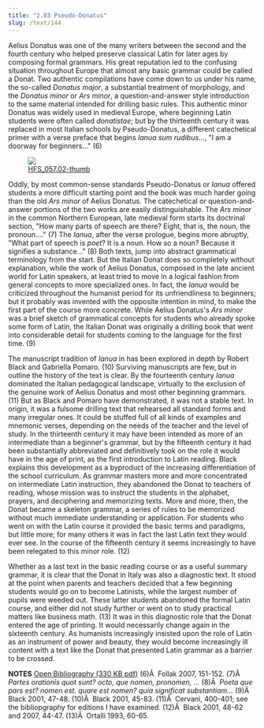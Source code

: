 ```yaml
---
title: "2.03 Pseudo-Donatus"
slug: /text/144
---
```

Aelius Donatus was one of the many writers between the second and the fourth century who helped preserve classical Latin for later ages by composing formal grammars. His great reputation led to the confusing situation throughout Europe that almost any basic grammar could be called a Donat. Two authentic compilations have come down to us under his name, the so-called <em>Donatus major</em>, a substantial treatment of morphology, and the <em>Donatus minor</em> or <em>Ars minor</em>, a question-and-answer style introduction to the same material intended for drilling basic rules. This authentic minor Donatus was widely used in medieval Europe, where beginning Latin students were often called <em>donatistae</em>; but by the thirteenth century it was replaced in most Italian schools by Pseudo-Donatus, a different catechetical primer with a verse preface that begins <em>Ianua sum rudibus</em>..., "I am a doorway for beginners..." (6)

<figure class="mkdn-figure">
    <a href="images_full/2.00_Chapter_Two/HFS_057.02.jpg" class="mkdn-image-link">
    <img class="mkdn-image" src="images_full/2.00_Chapter_Two/HFS_057.02.jpg" />
    <figcaption class="mkdn-figcaption">HFS_057.02-thumb</figcaption>
    </a>
</figure>
<p style="text-align: center;"></p>
Oddly, by most common-sense standards Pseudo-Donatus or <em>Ianua</em> offered students a more difficult starting point and the book was much harder going than the old <em>Ars minor</em> of Aelius Donatus. The catechetical or question-and-answer portions of the two works are easily distinguishable. The <em>Ars minor</em> in the common Northern European, late medieval form starts its doctrinal section, "How many parts of speech are there? Eight, that is, the noun, the pronoun...." (7) The <em>Ianua</em>, after the verse prologue, begins more abruptly, "What part of speech is <em>poet</em>? It is a noun. How so a noun? Because it signifies a substance..." (8) Both texts, jump into abstract grammatical terminology from the start. But the Italian Donat does so completely without explanation, while the work of Aelius Donatus, composed in the late ancient world for Latin speakers, at least tried to move in a logical fashion from general concepts to more specialized ones. In fact, the <em>Ianua</em> would be criticized throughout the humanist period for its unfriendliness to beginners; but it probably was invented with the opposite intention in mind, to make the first part of the course more concrete. While Aelius Donatus's <em>Ars minor</em> was a brief sketch of grammatical concepts for students who already spoke some form of Latin, the Italian Donat was originally a drilling book that went into considerable detail for students coming to the language for the first time. (9)

The manuscript tradition of <em>Ianua</em> in has been explored in depth by Robert Black and Gabriella Pomaro. (10) Surviving manuscripts are few, but in outline the history of the text is clear. By the fourteenth century <em>Ianua</em> dominated the Italian pedagogical landscape, virtually to the exclusion of the genuine work of Aelius Donatus and most other beginning grammars. (11) But as Black and Pomaro have demonstrated, it was not a stable text. In origin, it was a fulsome drilling text that rehearsed all standard forms and many irregular ones. It could be stuffed full of all kinds of examples and mnemonic verses, depending on the needs of the teacher and the level of study. In the thirteenth century it may have been intended as more of an intermediate than a beginner's grammar, but by the fifteenth century it had been substantially abbreviated and definitively took on the role it would have in the age of print, as the first introduction to Latin reading. Black explains this development as a byproduct of the increasing differentiation of the school curriculum. As grammar masters more and more concentrated on intermediate Latin instruction, they abandoned the Donat to teachers of reading, whose mission was to instruct the students in the alphabet, prayers, and deciphering and memorizing texts. More and more, then, the Donat became a skeleton grammar, a series of rules to be memorized without much immediate understanding or application. For students who went on with the Latin course it provided the basic terms and paradigms, but little more; for many others it was in fact the last Latin text they would ever see. In the course of the fifteenth century it seems increasingly to have been relegated to this minor role. (12)

Whether as a last text in the basic reading course or as a useful summary grammar, it is clear that the Donat in Italy was also a diagnostic text. It stood at the point when parents and teachers decided that a few beginning students would go on to become Latinists, while the largest number of pupils were weeded out. These latter students abandoned the formal Latin course, and either did not study further or went on to study practical matters like business math. (13) It was in this diagnostic role that the Donat entered the age of printing. It would necessarily change again in the sixteenth century. As humanists increasingly insisted upon the role of Latin as an instrument of power and beauty, they would become increasingly ill content with a text like the Donat that presented Latin grammar as a barrier to be crossed.

<strong>NOTES</strong>
<a href="http://www.humanismforsale.org/bibliography.pdf" target="new">Open Bibliography (330 KB pdf)</a>
(6)Â  Follak 2007, 151-152.
(7)Â  <em>Partes orationis quot sunt? octo, que nomen, pronomen, ...</em>
(8)Â  <em>Poeta que pars est? nomen est. quare est nomen? quia significat substantiam...</em>
(9)Â  Black 2001, 47-48.
(10)Â  Black 2001, 45-83.
(11)Â  Cervani, 400-401; see the bibliopgraphy for editions I have examined.
(12)Â  Black 2001, 48-62 and 2007, 44-47.
(13)Â  Ortalli 1993, 60-65.
